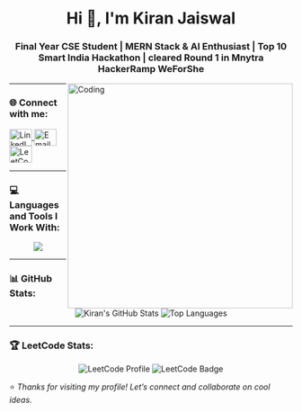 <h1 align="center">Hi 👋, I'm Kiran Jaiswal</h1>
<h3 align="center">Final Year CSE Student | MERN Stack & AI Enthusiast | Top 10 Smart India Hackathon | cleared Round 1 in Mnytra HackerRamp WeForShe</h3>

<img align="right" alt="Coding" width="400" src="https://user-images.githubusercontent.com/74038190/221352975-94759904-aa4c-4032-a8ab-b546efb9c478.gif">

---

### 🌐 **Connect with me:**
<p align="left">
  <a href="https://www.linkedin.com/in/kiran-jaiswal/" target="blank">
    <img align="center" src="https://raw.githubusercontent.com/rahuldkjain/github-profile-readme-generator/master/src/images/icons/Social/linked-in-alt.svg" alt="LinkedIn" height="30" width="40" />
  </a>
  <a href="mailto:kiranjaiswalkj2002@gmail.com" target="blank">
    <img align="center" src="https://www.vectorlogo.zone/logos/gmail/gmail-icon.svg" alt="Email" height="30" width="40" />
  </a>
  <a href="https://leetcode.com/u/kiranjaiswall/" target="blank">
    <img align="center" src="https://raw.githubusercontent.com/rahuldkjain/github-profile-readme-generator/master/src/images/icons/Social/leet-code.svg" alt="LeetCode" height="30" width="40" />
  </a>
</p>

---

### 💻 Languages and Tools I Work With:
<p align="center">
  <a href="https://skillicons.dev">
    <img src="https://skillicons.dev/icons?i=py,cpp,c,cmake,ai,html,css,tailwind,js,react,wordpress,java,mysql,nodejs,npm,php,dart,vscode,netlify,bots,django,eclipse,electron,figma,firebase,gcp,git,github,ae,mongodb,angular,arduino,autocad,bash,bootstrap,linux," />
  </a>
</p>

---

### 📊 **GitHub Stats:**
<p align="center">
  <img src="https://github-readme-stats.vercel.app/api?username=kiran-jaiswal&show_icons=true&theme=tokyonight" alt="Kiran's GitHub Stats" />
  <img src="https://github-readme-stats.vercel.app/api/top-langs/?username=kiran-jaiswal&layout=compact&theme=tokyonight" alt="Top Languages" />
</p>

---

### 🏆 **LeetCode Stats:**
<p align="center">
  <img src="https://leetcard.jacoblin.cool/kiranjaiswall?theme=dark" alt="LeetCode Profile" />
  <img src="https://leetcode-badge-showcase.vercel.app/api?username=kiranjaiswall&theme=dark&animated=true" alt="LeetCode Badge" />
</p>


⭐ *Thanks for visiting my profile! Let’s connect and collaborate on cool ideas.*  
